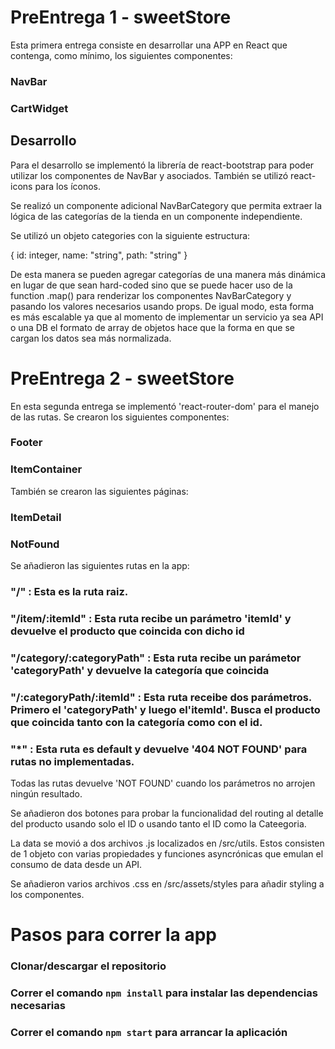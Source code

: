 # PreEntrega 1 - sweetStore

Esta primera entrega consiste en desarrollar una APP en React que contenga, como mínimo, los siguientes componentes:

### NavBar

### CartWidget

## Desarrollo

Para el desarrollo se implementó la librería de react-bootstrap para poder utilizar los componentes de NavBar y asociados. También se utilizó react-icons para los íconos.

Se realizó un componente adicional NavBarCategory que permita extraer la lógica de las categorías de la tienda en un componente independiente.

Se utilizó un objeto categories con la siguiente estructura:

{ id: integer, name: "string", path: "string" }

De esta manera se pueden agregar categorías de una manera más dinámica en lugar de que sean hard-coded sino que se puede hacer uso de la function .map() para renderizar los componentes NavBarCategory y pasando los valores necesarios usando props. De igual modo, esta forma es más escalable ya que al momento de implementar un servicio ya sea API o una DB el formato de array de objetos hace que la forma en que se cargan los datos sea más normalizada.



# PreEntrega 2 - sweetStore

En esta segunda entrega se implementó 'react-router-dom' para el manejo de las rutas. Se crearon los siguientes componentes:

### Footer
### ItemContainer

También se crearon las siguientes páginas:

### ItemDetail
### NotFound

Se añadieron las siguientes rutas en la app:

### "/" : Esta es la ruta raiz.
### "/item/:itemId" : Esta ruta recibe un parámetro 'itemId' y devuelve el producto que coincida con dicho id
### "/category/:categoryPath" : Esta ruta recibe un parámetor 'categoryPath' y devuelve la categoría que coincida
### "/:categoryPath/:itemId" : Esta ruta receibe dos parámetros. Primero el 'categoryPath' y luego el'itemId'. Busca el producto que coincida tanto con la categoría como con el id.
### "*" : Esta ruta es default y devuelve '404 NOT FOUND' para rutas no implementadas.

Todas las rutas devuelve 'NOT FOUND' cuando los parámetros no arrojen ningún resultado. 

Se añadieron dos botones para probar la funcionalidad del routing al detalle del producto usando solo el ID o usando tanto el ID como la Cateegoria.

La data se movió a dos archivos .js localizados en /src/utils. Estos consisten de 1 objeto con varias propiedades y funciones asyncrónicas que emulan el consumo de data desde un API. 

Se añadieron varios archivos .css en /src/assets/styles para añadir styling a los componentes.


# Pasos para correr la app

### Clonar/descargar el repositorio

### Correr el comando `npm install` para instalar las dependencias necesarias

### Correr el comando `npm start` para arrancar la aplicación

